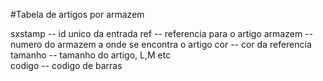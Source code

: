 #Tabela de artigos por armazem

sxstamp -- id unico da entrada
ref -- referencia para o artigo
armazem -- numero do armazem a onde se encontra o artigo
cor -- cor da referencia  
tamanho -- tamanho do artigo, L,M etc  
codigo -- codigo de barras
